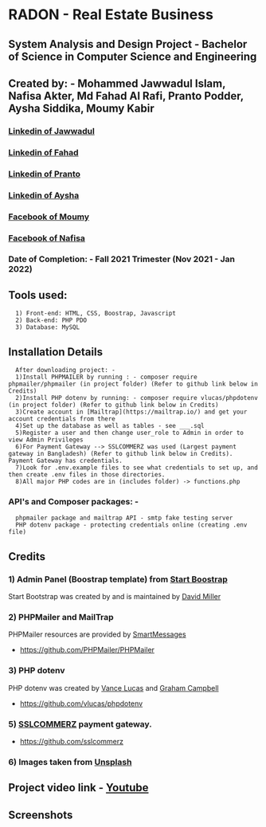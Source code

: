 
# RADON - Real Estate Business

## System Analysis and Design Project - Bachelor of Science in Computer Science and Engineering 
## Created by: - Mohammed Jawwadul Islam, Nafisa Akter, Md Fahad Al Rafi, Pranto Podder, Aysha Siddika, Moumy Kabir 

### [Linkedin of Jawwadul](https://www.linkedin.com/in/jawwadfida/)  
### [Linkedin of Fahad](https://www.linkedin.com/in/md-fahad-al-al-rafi-14b968111/)
### [Linkedin of Pranto](https://www.linkedin.com/in/pranto-podder-b78b97162/)
### [Linkedin of Aysha](https://www.linkedin.com/in/aysha-siddika-577ba5224/)
### [Facebook of Moumy](https://www.facebook.com/anila.anamika) 
### [Facebook of Nafisa](https://www.facebook.com/nafisaakter.tarin) 
### Date of Completion: - Fall 2021 Trimester (Nov 2021 - Jan 2022)

## Tools used:
      1) Front-end: HTML, CSS, Boostrap, Javascript
      2) Back-end: PHP PDO
      3) Database: MySQL


## Installation Details
      After downloading project: - 
      1)Install PHPMAILER by running : - composer require phpmailer/phpmailer (in project folder) (Refer to github link below in Credits)
      2)Install PHP dotenv by running: - composer require vlucas/phpdotenv (in project folder) (Refer to github link below in Credits)
      3)Create account in [Mailtrap](https://mailtrap.io/) and get your account credentials from there
      4)Set up the database as well as tables - see ___.sql
      5)Register a user and then change user_role to Admin in order to view Admin Privileges
      6)For Payment Gateway --> SSLCOMMERZ was used (Largest payment gateway in Bangladesh) (Refer to github link below in Credits). Payment Gateway has credentials.    
      7)Look for .env.example files to see what credentials to set up, and then create .env files in those directories. 
      8)All major PHP codes are in (includes folder) -> functions.php
       

### API's and Composer packages: -
      phpmailer package and mailtrap API - smtp fake testing server
      PHP dotenv package - protecting credentials online (creating .env file)
      

## Credits

### 1) Admin Panel (Boostrap template) from [Start Boostrap](https://startbootstrap.com/)  

Start Bootstrap was created by and is maintained by [David Miller](https://twitter.com/davidmillerskt)

### 2) PHPMailer and MailTrap

PHPMailer resources are provided by [SmartMessages](https://info.smartmessages.net/)

 * https://github.com/PHPMailer/PHPMailer
 
### 3) PHP dotenv 

PHP dotenv was created by [Vance Lucas](https://github.com/vlucas) and [Graham Campbell](https://twitter.com/GrahamJCampbell)

 * https://github.com/vlucas/phpdotenv

### 5) [SSLCOMMERZ](https://www.sslcommerz.com/) payment gateway.

 * https://github.com/sslcommerz

### 6) Images taken from [Unsplash](https://unsplash.com/)


## Project video link - [Youtube]()

## Screenshots 



